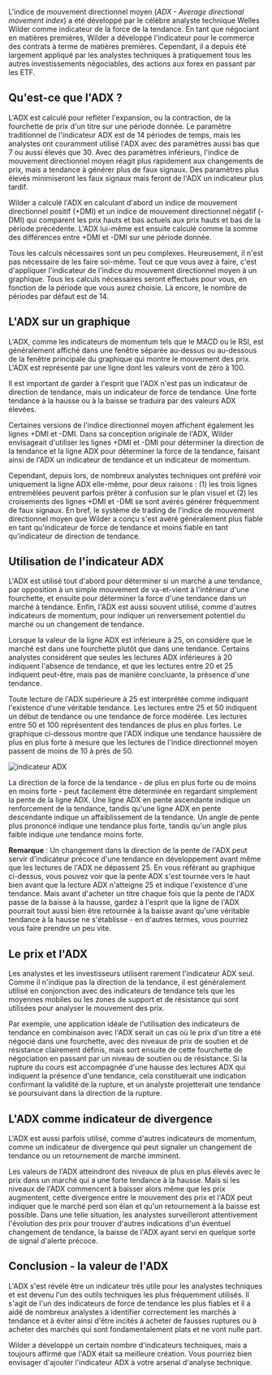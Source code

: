 L'indice de mouvement directionnel moyen (*ADX - Average directional movement index*) a été développé par le célèbre analyste technique Welles Wilder comme indicateur de la force de la tendance. En tant que négociant en matières premières, Wilder a développé l'indicateur pour le commerce des contrats à terme de matières premières. Cependant, il a depuis été largement appliqué par les analystes techniques à pratiquement tous les autres investissements négociables, des actions aux forex en passant par les ETF.

## Qu'est-ce que l'ADX ?

L'ADX est calculé pour refléter l'expansion, ou la contraction, de la fourchette de prix d'un titre sur une période donnée. Le paramètre traditionnel de l'indicateur ADX est de 14 périodes de temps, mais les analystes ont couramment utilisé l'ADX avec des paramètres aussi bas que 7 ou aussi élevés que 30. Avec des paramètres inférieurs, l'indice de mouvement directionnel moyen réagit plus rapidement aux changements de prix, mais a tendance à générer plus de faux signaux. Des paramètres plus élevés minimiseront les faux signaux mais feront de l'ADX un indicateur plus tardif.

Wilder a calculé l'ADX en calculant d'abord un indice de mouvement directionnel positif (+DMI) et un indice de mouvement directionnel négatif (-DMI) qui comparent les prix hauts et bas actuels aux prix hauts et bas de la période précédente. L'ADX lui-même est ensuite calculé comme la somme des différences entre +DMI et -DMI sur une période donnée.

Tous les calculs nécessaires sont un peu complexes. Heureusement, il n'est pas nécessaire de les faire soi-même. Tout ce que vous avez à faire, c'est d'appliquer l'indicateur de l'indice du mouvement directionnel moyen à un graphique. Tous les calculs nécessaires seront effectués pour vous, en fonction de la période que vous aurez choisie. Là encore, le nombre de périodes par défaut est de 14.

## L'ADX sur un graphique

L'ADX, comme les indicateurs de momentum tels que le MACD ou le RSI, est généralement affiché dans une fenêtre séparée au-dessus ou au-dessous de la fenêtre principale du graphique qui montre le mouvement des prix. L'ADX est représenté par une ligne dont les valeurs vont de zéro à 100.

Il est important de garder à l'esprit que l'ADX n'est pas un indicateur de direction de tendance, mais un indicateur de force de tendance. Une forte tendance à la hausse ou à la baisse se traduira par des valeurs ADX élevées.

Certaines versions de l'indice directionnel moyen affichent également les lignes +DMI et -DMI. Dans sa conception originale de l'ADX, Wilder envisageait d'utiliser les lignes +DMI et -DMI pour déterminer la direction de la tendance et la ligne ADX pour déterminer la force de la tendance, faisant ainsi de l'ADX un indicateur de tendance et un indicateur de momentum.

Cependant, depuis lors, de nombreux analystes techniques ont préféré voir uniquement la ligne ADX elle-même, pour deux raisons : (1) les trois lignes entremêlées peuvent parfois prêter à confusion sur le plan visuel et (2) les croisements des lignes +DMI et -DMI se sont avérés générer fréquemment de faux signaux. En bref, le système de trading de l'indice de mouvement directionnel moyen que Wilder a conçu s'est avéré généralement plus fiable en tant qu'indicateur de force de tendance et moins fiable en tant qu'indicateur de direction de tendance.

## Utilisation de l'indicateur ADX

L'ADX est utilisé tout d'abord pour déterminer si un marché a une tendance, par opposition à un simple mouvement de va-et-vient à l'intérieur d'une fourchette, et ensuite pour déterminer la force d'une tendance dans un marché à tendance. Enfin, l'ADX est aussi souvent utilisé, comme d'autres indicateurs de momentum, pour indiquer un renversement potentiel du marché ou un changement de tendance.

Lorsque la valeur de la ligne ADX est inférieure à 25, on considère que le marché est dans une fourchette plutôt que dans une tendance. Certains analystes considèrent que seules les lectures ADX inférieures à 20 indiquent l'absence de tendance, et que les lectures entre 20 et 25 indiquent peut-être, mais pas de manière concluante, la présence d'une tendance.

Toute lecture de l'ADX supérieure à 25 est interprétée comme indiquant l'existence d'une véritable tendance. Les lectures entre 25 et 50 indiquent un début de tendance ou une tendance de force modérée. Les lectures entre 50 et 100 représentent des tendances de plus en plus fortes. Le graphique ci-dessous montre que l'ADX indique une tendance haussière de plus en plus forte à mesure que les lectures de l'indice directionnel moyen passent de moins de 10 à près de 50.

![indicateur ADX](https://raw.githubusercontent.com/Microleadoff/content/master/lang/fr/courses/Ing%C3%A9nierie/Blockchain/Trading/0270%20-%20L'indicateur%20ADX/images/image1.jpg)

La direction de la force de la tendance - de plus en plus forte ou de moins en moins forte - peut facilement être déterminée en regardant simplement la pente de la ligne ADX. Une ligne ADX en pente ascendante indique un renforcement de la tendance, tandis qu'une ligne ADX en pente descendante indique un affaiblissement de la tendance. Un angle de pente plus prononcé indique une tendance plus forte, tandis qu'un angle plus faible indique une tendance moins forte.

__Remarque__ : Un changement dans la direction de la pente de l'ADX peut servir d'indicateur précoce d'une tendance en développement avant même que les lectures de l'ADX ne dépassent 25. En vous référant au graphique ci-dessus, vous pouvez voir que la pente ADX s'est tournée vers le haut bien avant que la lecture ADX n'atteigne 25 et indique l'existence d'une tendance. Mais avant d'acheter un titre chaque fois que la pente de l'ADX passe de la baisse à la hausse, gardez à l'esprit que la ligne de l'ADX pourrait tout aussi bien être retournée à la baisse avant qu'une véritable tendance à la hausse ne s'établisse - en d'autres termes, vous pourriez vous faire prendre un peu vite.

## Le prix et l'ADX

Les analystes et les investisseurs utilisent rarement l'indicateur ADX seul. Comme il n'indique pas la direction de la tendance, il est généralement utilisé en conjonction avec des indicateurs de tendance tels que les moyennes mobiles ou les zones de support et de résistance qui sont utilisées pour analyser le mouvement des prix.

Par exemple, une application idéale de l'utilisation des indicateurs de tendance en combinaison avec l'ADX serait un cas où le prix d'un titre a été négocié dans une fourchette, avec des niveaux de prix de soutien et de résistance clairement définis, mais sort ensuite de cette fourchette de négociation en passant par un niveau de soutien ou de résistance. Si la rupture du cours est accompagnée d'une hausse des lectures ADX qui indiquent la présence d'une tendance, cela constituerait une indication confirmant la validité de la rupture, et un analyste projetterait une tendance se poursuivant dans la direction de la rupture.

## L'ADX comme indicateur de divergence

L'ADX est aussi parfois utilisé, comme d'autres indicateurs de momentum, comme un indicateur de divergence qui peut signaler un changement de tendance ou un retournement de marché imminent.

Les valeurs de l'ADX atteindront des niveaux de plus en plus élevés avec le prix dans un marché qui a une forte tendance à la hausse. Mais si les niveaux de l'ADX commencent à baisser alors même que les prix augmentent, cette divergence entre le mouvement des prix et l'ADX peut indiquer que le marché perd son élan et qu'un retournement à la baisse est possible. Dans une telle situation, les analystes surveilleront attentivement l'évolution des prix pour trouver d'autres indications d'un éventuel changement de tendance, la baisse de l'ADX ayant servi en quelque sorte de signal d'alerte précoce.

## Conclusion - la valeur de l'ADX

L'ADX s'est révélé être un indicateur très utile pour les analystes techniques et est devenu l'un des outils techniques les plus fréquemment utilisés. Il s'agit de l'un des indicateurs de force de tendance les plus fiables et il a aidé de nombreux analystes à identifier correctement les marchés à tendance et à éviter ainsi d'être incités à acheter de fausses ruptures ou à acheter des marchés qui sont fondamentalement plats et ne vont nulle part.

Wilder a développé un certain nombre d'indicateurs techniques, mais a toujours affirmé que l'ADX était sa meilleure création. Vous pourriez bien envisager d'ajouter l'indicateur ADX à votre arsenal d'analyse technique.